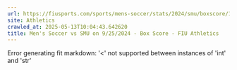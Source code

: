 ```yaml
---
url: https://fiusports.com/sports/mens-soccer/stats/2024/smu/boxscore/12523
site: Athletics
crawled_at: 2025-05-13T10:04:43.642620
title: Men's Soccer vs SMU on 9/25/2024 - Box Score - FIU Athletics
---
```


Error generating fit markdown: '<' not supported between instances of 'int' and 'str'